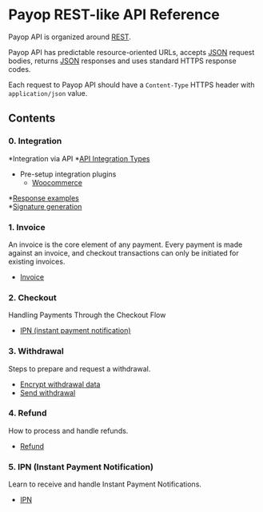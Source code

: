 # Payop REST-like API Reference

Payop API is organized around [REST](http://en.wikipedia.org/wiki/Representational_State_Transfer).

Payop API has predictable resource-oriented URLs, accepts [JSON](http://www.json.org/) request bodies,
returns [JSON](http://www.json.org/) responses and uses standard HTTPS response codes.

Each request to Payop API should have a `Content-Type` HTTPS header with `application/json` value.
    
## Contents

### 0. Integration

*Integration via API 
  *[API Integration Types](Integration/integrationApiTypes.md)  
   * Pre-setup integration plugins  
      * [Woocommerce](https://github.com/Payop/woocommerce-plugin)  
          
*[Response examples](Integration/responses.md)  
*[Signature generation](Integration/signatureGenerator.md)  

### 1. Invoice

An invoice is the core element of any payment. Every payment is made against an invoice, and checkout transactions can only be initiated for existing invoices.

* [Invoice](Invoice/invoice.md)

   
### 2. Checkout    

 Handling Payments Through the Checkout Flow

 * [IPN (instant payment notification)](Checkout/checkout.md)


### 3. Withdrawal

Steps to prepare and request a withdrawal.

* [Encrypt withdrawal data](Withdrawal/withdrawalEncrypt.md)
* [Send withdrawal](Withdrawal/withdrawalIpn.md)
   
### 4. Refund
    
How to process and handle refunds.

* [Refund](Refund/refund.md)


### 5. IPN (Instant Payment Notification)

Learn to receive and handle Instant Payment Notifications. 

* [IPN](IPN/ipn.md)
